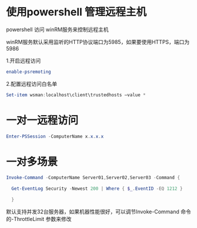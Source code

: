 # 使用powershell 管理远程主机

powershell 访问 winRM服务来控制远程主机

winRM服务默认采用监听的HTTP协议端口为5985，如果要使用HTTPS，端口为5986

1.开启远程访问
```powershell
enable-psremoting
 ```
2.配置远程访问白名单
```powershell
Set-item wsman:localhost\client\trustedhosts –value *
 ```
# 一对一远程访问
```powershell
Enter-PSSession -ComputerName x.x.x.x
 ```
# 一对多场景
```powershell
Invoke-Command -ComputerName Server01,Server02,Server03 -Command { 
  
  Get-EventLog Security -Newest 200 | Where { $_.EventID -EQ 1212 }
  
  }
 ```

默认支持并发32台服务器，如果机器性能很好，可以调节Invoke-Command 命令的-ThrottleLimit 参数来修改




